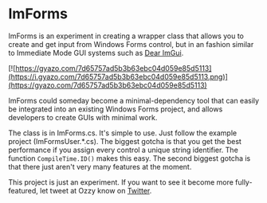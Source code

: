# ImForms
ImForms is an experiment in creating a wrapper class that allows you to create and get input from Windows Forms control, but in an fashion similar to Immediate Mode GUI systems such as [Dear ImGui](https://github.com/ocornut/imgui).

[![https://gyazo.com/7d65757ad5b3b63ebc04d059e85d5113](https://i.gyazo.com/7d65757ad5b3b63ebc04d059e85d5113.png)](https://gyazo.com/7d65757ad5b3b63ebc04d059e85d5113)

ImForms could someday become a minimal-dependency tool that can easily be integrated into an existing Windows Forms project, and allows developers to create GUIs with minimal work.

The class is in ImForms.cs. It's simple to use. Just follow the example project (ImFormsUser.\*.cs). The biggest gotcha is that you get the best performance if you assign every control a unique string identifier. The function `CompileTime.ID()` makes this easy. The second biggest gotcha is that there just aren't very many features at the moment.

This project is just an experiment. If you want to see it become more fully-featured, let tweet at Ozzy know on [Twitter](https://twitter.com/OswaldHurlem).